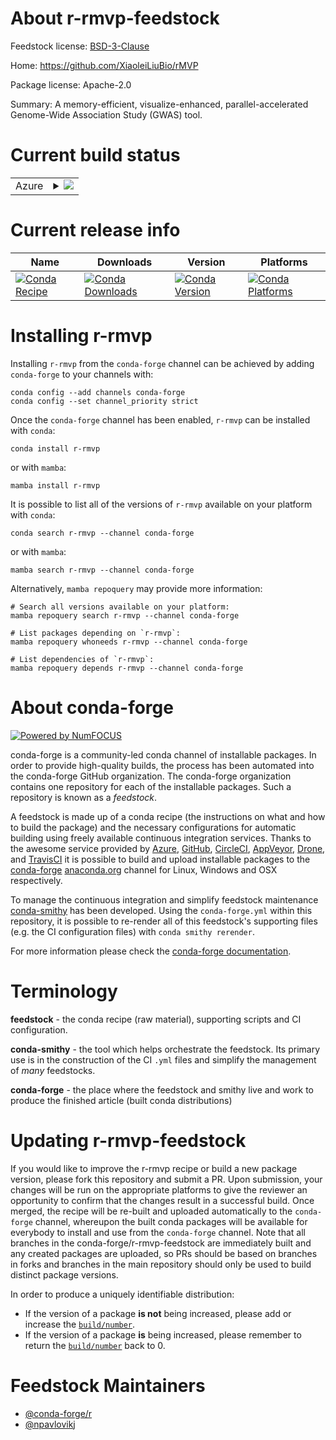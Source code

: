 About r-rmvp-feedstock
======================

Feedstock license: [BSD-3-Clause](https://github.com/conda-forge/r-rmvp-feedstock/blob/main/LICENSE.txt)

Home: https://github.com/XiaoleiLiuBio/rMVP

Package license: Apache-2.0

Summary: A memory-efficient, visualize-enhanced, parallel-accelerated Genome-Wide Association Study (GWAS) tool.

Current build status
====================


<table>
    
  <tr>
    <td>Azure</td>
    <td>
      <details>
        <summary>
          <a href="https://dev.azure.com/conda-forge/feedstock-builds/_build/latest?definitionId=7903&branchName=main">
            <img src="https://dev.azure.com/conda-forge/feedstock-builds/_apis/build/status/r-rmvp-feedstock?branchName=main">
          </a>
        </summary>
        <table>
          <thead><tr><th>Variant</th><th>Status</th></tr></thead>
          <tbody><tr>
              <td>linux_64_r_base4.4</td>
              <td>
                <a href="https://dev.azure.com/conda-forge/feedstock-builds/_build/latest?definitionId=7903&branchName=main">
                  <img src="https://dev.azure.com/conda-forge/feedstock-builds/_apis/build/status/r-rmvp-feedstock?branchName=main&jobName=linux&configuration=linux%20linux_64_r_base4.4" alt="variant">
                </a>
              </td>
            </tr><tr>
              <td>linux_64_r_base4.5</td>
              <td>
                <a href="https://dev.azure.com/conda-forge/feedstock-builds/_build/latest?definitionId=7903&branchName=main">
                  <img src="https://dev.azure.com/conda-forge/feedstock-builds/_apis/build/status/r-rmvp-feedstock?branchName=main&jobName=linux&configuration=linux%20linux_64_r_base4.5" alt="variant">
                </a>
              </td>
            </tr><tr>
              <td>linux_aarch64_r_base4.4</td>
              <td>
                <a href="https://dev.azure.com/conda-forge/feedstock-builds/_build/latest?definitionId=7903&branchName=main">
                  <img src="https://dev.azure.com/conda-forge/feedstock-builds/_apis/build/status/r-rmvp-feedstock?branchName=main&jobName=linux&configuration=linux%20linux_aarch64_r_base4.4" alt="variant">
                </a>
              </td>
            </tr><tr>
              <td>linux_aarch64_r_base4.5</td>
              <td>
                <a href="https://dev.azure.com/conda-forge/feedstock-builds/_build/latest?definitionId=7903&branchName=main">
                  <img src="https://dev.azure.com/conda-forge/feedstock-builds/_apis/build/status/r-rmvp-feedstock?branchName=main&jobName=linux&configuration=linux%20linux_aarch64_r_base4.5" alt="variant">
                </a>
              </td>
            </tr><tr>
              <td>linux_ppc64le_r_base4.4</td>
              <td>
                <a href="https://dev.azure.com/conda-forge/feedstock-builds/_build/latest?definitionId=7903&branchName=main">
                  <img src="https://dev.azure.com/conda-forge/feedstock-builds/_apis/build/status/r-rmvp-feedstock?branchName=main&jobName=linux&configuration=linux%20linux_ppc64le_r_base4.4" alt="variant">
                </a>
              </td>
            </tr><tr>
              <td>linux_ppc64le_r_base4.5</td>
              <td>
                <a href="https://dev.azure.com/conda-forge/feedstock-builds/_build/latest?definitionId=7903&branchName=main">
                  <img src="https://dev.azure.com/conda-forge/feedstock-builds/_apis/build/status/r-rmvp-feedstock?branchName=main&jobName=linux&configuration=linux%20linux_ppc64le_r_base4.5" alt="variant">
                </a>
              </td>
            </tr><tr>
              <td>osx_64_r_base4.4</td>
              <td>
                <a href="https://dev.azure.com/conda-forge/feedstock-builds/_build/latest?definitionId=7903&branchName=main">
                  <img src="https://dev.azure.com/conda-forge/feedstock-builds/_apis/build/status/r-rmvp-feedstock?branchName=main&jobName=osx&configuration=osx%20osx_64_r_base4.4" alt="variant">
                </a>
              </td>
            </tr><tr>
              <td>osx_64_r_base4.5</td>
              <td>
                <a href="https://dev.azure.com/conda-forge/feedstock-builds/_build/latest?definitionId=7903&branchName=main">
                  <img src="https://dev.azure.com/conda-forge/feedstock-builds/_apis/build/status/r-rmvp-feedstock?branchName=main&jobName=osx&configuration=osx%20osx_64_r_base4.5" alt="variant">
                </a>
              </td>
            </tr><tr>
              <td>osx_arm64_r_base4.4</td>
              <td>
                <a href="https://dev.azure.com/conda-forge/feedstock-builds/_build/latest?definitionId=7903&branchName=main">
                  <img src="https://dev.azure.com/conda-forge/feedstock-builds/_apis/build/status/r-rmvp-feedstock?branchName=main&jobName=osx&configuration=osx%20osx_arm64_r_base4.4" alt="variant">
                </a>
              </td>
            </tr><tr>
              <td>osx_arm64_r_base4.5</td>
              <td>
                <a href="https://dev.azure.com/conda-forge/feedstock-builds/_build/latest?definitionId=7903&branchName=main">
                  <img src="https://dev.azure.com/conda-forge/feedstock-builds/_apis/build/status/r-rmvp-feedstock?branchName=main&jobName=osx&configuration=osx%20osx_arm64_r_base4.5" alt="variant">
                </a>
              </td>
            </tr><tr>
              <td>win_64_r_base4.4</td>
              <td>
                <a href="https://dev.azure.com/conda-forge/feedstock-builds/_build/latest?definitionId=7903&branchName=main">
                  <img src="https://dev.azure.com/conda-forge/feedstock-builds/_apis/build/status/r-rmvp-feedstock?branchName=main&jobName=win&configuration=win%20win_64_r_base4.4" alt="variant">
                </a>
              </td>
            </tr><tr>
              <td>win_64_r_base4.5</td>
              <td>
                <a href="https://dev.azure.com/conda-forge/feedstock-builds/_build/latest?definitionId=7903&branchName=main">
                  <img src="https://dev.azure.com/conda-forge/feedstock-builds/_apis/build/status/r-rmvp-feedstock?branchName=main&jobName=win&configuration=win%20win_64_r_base4.5" alt="variant">
                </a>
              </td>
            </tr>
          </tbody>
        </table>
      </details>
    </td>
  </tr>
</table>

Current release info
====================

| Name | Downloads | Version | Platforms |
| --- | --- | --- | --- |
| [![Conda Recipe](https://img.shields.io/badge/recipe-r--rmvp-green.svg)](https://anaconda.org/conda-forge/r-rmvp) | [![Conda Downloads](https://img.shields.io/conda/dn/conda-forge/r-rmvp.svg)](https://anaconda.org/conda-forge/r-rmvp) | [![Conda Version](https://img.shields.io/conda/vn/conda-forge/r-rmvp.svg)](https://anaconda.org/conda-forge/r-rmvp) | [![Conda Platforms](https://img.shields.io/conda/pn/conda-forge/r-rmvp.svg)](https://anaconda.org/conda-forge/r-rmvp) |

Installing r-rmvp
=================

Installing `r-rmvp` from the `conda-forge` channel can be achieved by adding `conda-forge` to your channels with:

```
conda config --add channels conda-forge
conda config --set channel_priority strict
```

Once the `conda-forge` channel has been enabled, `r-rmvp` can be installed with `conda`:

```
conda install r-rmvp
```

or with `mamba`:

```
mamba install r-rmvp
```

It is possible to list all of the versions of `r-rmvp` available on your platform with `conda`:

```
conda search r-rmvp --channel conda-forge
```

or with `mamba`:

```
mamba search r-rmvp --channel conda-forge
```

Alternatively, `mamba repoquery` may provide more information:

```
# Search all versions available on your platform:
mamba repoquery search r-rmvp --channel conda-forge

# List packages depending on `r-rmvp`:
mamba repoquery whoneeds r-rmvp --channel conda-forge

# List dependencies of `r-rmvp`:
mamba repoquery depends r-rmvp --channel conda-forge
```


About conda-forge
=================

[![Powered by
NumFOCUS](https://img.shields.io/badge/powered%20by-NumFOCUS-orange.svg?style=flat&colorA=E1523D&colorB=007D8A)](https://numfocus.org)

conda-forge is a community-led conda channel of installable packages.
In order to provide high-quality builds, the process has been automated into the
conda-forge GitHub organization. The conda-forge organization contains one repository
for each of the installable packages. Such a repository is known as a *feedstock*.

A feedstock is made up of a conda recipe (the instructions on what and how to build
the package) and the necessary configurations for automatic building using freely
available continuous integration services. Thanks to the awesome service provided by
[Azure](https://azure.microsoft.com/en-us/services/devops/), [GitHub](https://github.com/),
[CircleCI](https://circleci.com/), [AppVeyor](https://www.appveyor.com/),
[Drone](https://cloud.drone.io/welcome), and [TravisCI](https://travis-ci.com/)
it is possible to build and upload installable packages to the
[conda-forge](https://anaconda.org/conda-forge) [anaconda.org](https://anaconda.org/)
channel for Linux, Windows and OSX respectively.

To manage the continuous integration and simplify feedstock maintenance
[conda-smithy](https://github.com/conda-forge/conda-smithy) has been developed.
Using the ``conda-forge.yml`` within this repository, it is possible to re-render all of
this feedstock's supporting files (e.g. the CI configuration files) with ``conda smithy rerender``.

For more information please check the [conda-forge documentation](https://conda-forge.org/docs/).

Terminology
===========

**feedstock** - the conda recipe (raw material), supporting scripts and CI configuration.

**conda-smithy** - the tool which helps orchestrate the feedstock.
                   Its primary use is in the construction of the CI ``.yml`` files
                   and simplify the management of *many* feedstocks.

**conda-forge** - the place where the feedstock and smithy live and work to
                  produce the finished article (built conda distributions)


Updating r-rmvp-feedstock
=========================

If you would like to improve the r-rmvp recipe or build a new
package version, please fork this repository and submit a PR. Upon submission,
your changes will be run on the appropriate platforms to give the reviewer an
opportunity to confirm that the changes result in a successful build. Once
merged, the recipe will be re-built and uploaded automatically to the
`conda-forge` channel, whereupon the built conda packages will be available for
everybody to install and use from the `conda-forge` channel.
Note that all branches in the conda-forge/r-rmvp-feedstock are
immediately built and any created packages are uploaded, so PRs should be based
on branches in forks and branches in the main repository should only be used to
build distinct package versions.

In order to produce a uniquely identifiable distribution:
 * If the version of a package **is not** being increased, please add or increase
   the [``build/number``](https://docs.conda.io/projects/conda-build/en/latest/resources/define-metadata.html#build-number-and-string).
 * If the version of a package **is** being increased, please remember to return
   the [``build/number``](https://docs.conda.io/projects/conda-build/en/latest/resources/define-metadata.html#build-number-and-string)
   back to 0.

Feedstock Maintainers
=====================

* [@conda-forge/r](https://github.com/orgs/conda-forge/teams/r/)
* [@npavlovikj](https://github.com/npavlovikj/)


